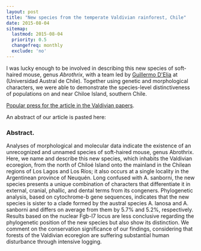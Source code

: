 ```yaml
---
layout: post
title: "New species from the temperate Valdivian rainforest, Chile"
date: 2015-08-04
sitemap:
  lastmod: 2015-08-04
  priority: 0.5
  changefreq: monthly
  exclude: 'no'
---
```


I was lucky enough to be involved in describing this new species of soft-haired mouse, genus <i>Abrothrix</i>, with a team led by [Guillermo D'Elia](https://www.researchgate.net/profile/Guillermo_DElia) at (Universidad Austral de Chile).  Together using genetic and morphological characters, we were able to demonstrate the species-level distinctiveness of populations on and near Chiloe Island, southern Chile.

[Popular press for the article in the Valdivian papers](http://www.australvaldivia.cl/impresa/2015/09/03/full/cuerpo-principal/2/texto/).

An abstract of our article is pasted here:

<h3>Abstract. </h3>
Analyses of morphological and molecular data indicate the existence of an unrecognized and unnamed species of soft-haired mouse, genus Abrothrix. Here, we name and describe this new species, which inhabits the Valdivian ecoregion, from the north of Chiloé Island onto the mainland in the Chilean regions of Los Lagos and Los Ríos; it also occurs at a single locality in the Argentinean province of Neuquén. Long confused with A. sanborni, the new species presents a unique combination of characters that differentiate it in external, cranial, phallic, and dental terms from its congeners. Phylogenetic analysis, based on cytochrome-b gene sequences, indicates that the new species is sister to a clade formed by the austral species A. lanosa and A. sanborni and differs on average from them by 5.7% and 5.2%, respectively. Results based on the nuclear Fgb-I7 locus are less conclusive regarding the phylogenetic position of the new species but also show its distinction. We comment on the conservation significance of our findings, considering that forests of the Valdivian ecoregion are suffering substantial human disturbance through intensive logging.

